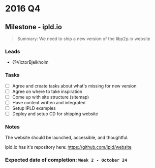 # 2016 Q4

## Milestone - ipld.io

> Summary: We need to ship a new version of the libp2p.io website

### Leads

- @VictorBjelkholm

### Tasks

- [ ] Agree and create tasks about what's missing for new version
- [ ] Agree on where to take inspiration
- [ ] Come up with site structure (sitemap)
- [ ] Have content written and integrated
- [ ] Setup IPLD examples
- [ ] Deploy and setup CD for shipping website

### Notes

The website should be launched, accessible, and thoughtful.

ipld.io has it's repository here: https://github.com/ipld/website

### Expected date of completion: `Week 2 - October 24`
